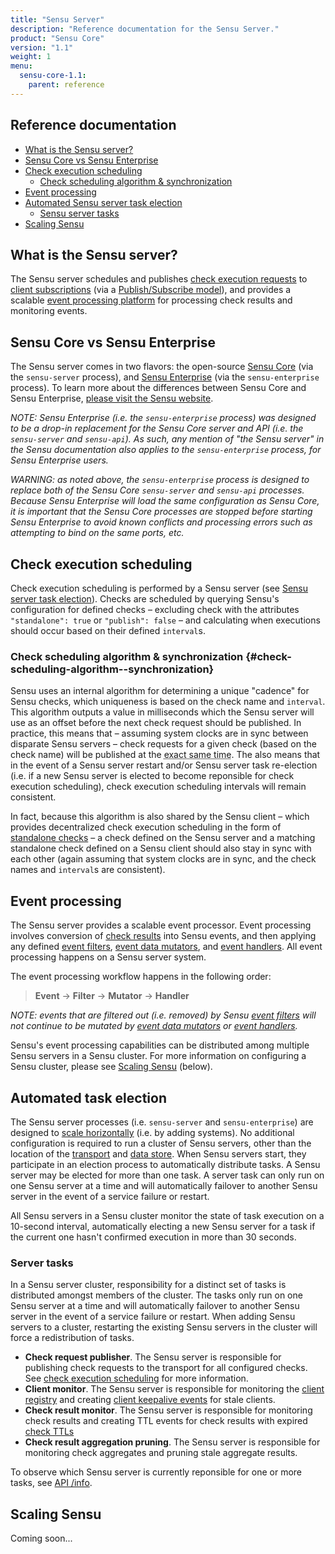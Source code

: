 ```yaml
---
title: "Sensu Server"
description: "Reference documentation for the Sensu Server."
product: "Sensu Core"
version: "1.1"
weight: 1
menu:
  sensu-core-1.1:
    parent: reference
---
```


## Reference documentation

- [What is the Sensu server?](#what-is-the-sensu-server)
- [Sensu Core vs Sensu Enterprise](#sensu-core-vs-sensu-enterprise)
- [Check execution scheduling](#check-execution-scheduling)
  - [Check scheduling algorithm & synchronization](#check-scheduling-algorithm--synchronization)
- [Event processing](#event-processing)
- [Automated Sensu server task election](#automated-task-election)
  - [Sensu server tasks](#server-tasks)
- [Scaling Sensu](#scaling-sensu)

## What is the Sensu server?

The Sensu server schedules and publishes [check execution requests][1] to
[client subscriptions][2] (via a [Publish/Subscribe model][3]), and provides a
scalable [event processing platform][4] for processing check results and
monitoring events.

## Sensu Core vs Sensu Enterprise

The Sensu server comes in two flavors: the open-source [Sensu Core][5] (via the
`sensu-server` process), and [Sensu Enterprise][6] (via the `sensu-enterprise`
process). To learn more about the differences between Sensu Core and Sensu
Enterprise, [please visit the Sensu website][7].

_NOTE: Sensu Enterprise (i.e. the `sensu-enterprise` process) was designed to be
a drop-in replacement for the Sensu Core server and API (i.e. the `sensu-server`
and `sensu-api`). As such, any mention of "the Sensu server" in the Sensu
documentation also applies to the `sensu-enterprise` process, for Sensu
Enterprise users._

_WARNING: as noted above, the `sensu-enterprise` process is designed to replace
both of the Sensu Core `sensu-server` and `sensu-api` processes. Because Sensu
Enterprise will load the same configuration as Sensu Core, it is important that
the Sensu Core processes are stopped before starting Sensu Enterprise to avoid
known conflicts and processing errors such as attempting to bind on the same
ports, etc._

## Check execution scheduling

Check execution scheduling is performed by a Sensu server (see [Sensu
server task election][8]). Checks are scheduled by querying Sensu's
configuration for defined checks &ndash; excluding check with the
attributes `"standalone": true` or `"publish": false` &ndash; and
calculating when executions should occur based on their defined
`interval`s.

### Check scheduling algorithm & synchronization {#check-scheduling-algorithm--synchronization}

Sensu uses an internal algorithm for determining a unique "cadence" for Sensu
checks, which uniqueness is based on the check name and `interval`. This
algorithm outputs a value in milliseconds which the Sensu server will use as an
offset before the next check request should be published. In practice, this
means that &ndash; assuming system clocks are in sync between disparate Sensu
servers &ndash; check requests for a given check (based on the check name) will
be published at the <abbr title="typically accurate within 500ms">exact same
time</abbr>. The also means that in the event of a Sensu server restart and/or
Sensu server task re-election (i.e. if a new Sensu server is elected
to become reponsible for check execution scheduling), check execution
scheduling intervals will remain consistent.

In fact, because this algorithm is also shared by the Sensu client &ndash; which
provides decentralized check execution scheduling in the form of [standalone
checks][22] &ndash; a check defined on the Sensu server and a matching
standalone check defined on a Sensu client should also stay in sync with each
other (again assuming that system clocks are in sync, and the check names and
`interval`s are consistent).

## Event processing

The Sensu server provides a scalable event processor. Event processing involves
conversion of [check results][9] into Sensu events, and then
applying any defined [event filters][10], [event data mutators][11],
and [event handlers][12]. All event processing happens on a Sensu server
system.

The event processing workflow happens in the following order:

> **Event** -> **Filter** -> **Mutator** -> **Handler**

_NOTE: events that are filtered out (i.e. removed) by Sensu [event
filters](../filters) will not continue to be mutated by [event data
mutators](../mutators) or [event handlers](../handlers)._

Sensu's event processing capabilities can be distributed among multiple Sensu
servers in a Sensu cluster. For more information on configuring a Sensu cluster,
please see [Scaling Sensu][13] (below).

## Automated task election

The Sensu server processes (i.e. `sensu-server` and
`sensu-enterprise`) are designed to [scale horizontally][14] (i.e. by
adding systems). No additional configuration is required to run a
cluster of Sensu servers, other than the location of the
[transport][15] and [data store][16]. When Sensu servers start, they
participate in an election process to automatically distribute tasks.
A Sensu server may be elected for more than one task. A server task
can only run on one Sensu server at a time and will automatically
failover to another Sensu server in the event of a service failure or
restart.

All Sensu servers in a Sensu cluster monitor the state of task
execution on a 10-second interval, automatically electing a new Sensu
server for a task if the current one hasn't confirmed execution in
more than 30 seconds.

### Server tasks

In a Sensu server cluster, responsibility for a distinct set of tasks
is distributed amongst members of the cluster. The tasks only run on
one Sensu server at a time and will automatically failover to another
Sensu server in the event of a service failure or restart. When adding
Sensu servers to a cluster, restarting the existing Sensu servers in
the cluster will force a redistribution of tasks.

- **Check request publisher**. The Sensu server is responsible for
  publishing check requests to the transport for all configured
  checks. See [check execution scheduling][18] for more information.
- **Client monitor**. The Sensu server is responsible for monitoring
  the [client registry][19] and creating [client keepalive events][20]
  for stale clients.
- **Check result monitor**. The Sensu server is responsible for
  monitoring check results and creating TTL events for check results
  with expired [check TTLs][21]
- **Check result aggregation pruning**. The Sensu server is
  responsible for monitoring check aggregates and pruning stale
  aggregate results.

To observe which Sensu server is currently reponsible for one or more
tasks, see [API /info][23].

## Scaling Sensu

Coming soon...


[1]:  ../checks#check-requests
[2]:  ../clients#client-subscriptions
[3]:  ../checks#pubsub-checks
[4]:  ../../overview/architecture#event-processor
[5]:  https://sensuapp.org/
[6]:  https://sensuapp.org/enterprise
[7]:  https://sensuapp.org/features#compare
[8]:  #automated-task-election
[9]:  ../checks#check-results
[10]: ../filters
[11]: ../mutators
[12]: ../handlers
[13]: #scaling-sensu
[14]: https://en.wikipedia.org/wiki/Scalability#Horizontal_and_vertical_scaling
[15]: ../transport
[16]: ../data-store
[18]: #check-execution-scheduling
[19]: ../clients#registration-and-registry
[20]: ../clients#keepalive-events
[21]: ../checks#check-ttls
[22]: ../checks#standalone-checks
[23]: ../../api/health-and-info
